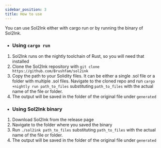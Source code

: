 ```yaml
---
sidebar_position: 3
title: How to use
---
```


You can use Sol2Ink either with cargo run or by running the binary of Sol2Ink.

- ### Using `cargo run`

1. Sol2Ink runs on the nightly toolchain of Rust, so you will need that installed
2. Clone the Sol2Ink repository with `git clone https://github.com/Brushfam/sol2ink`
3. Copy the path to your Solidity files. It can be either a single .sol file or a folder with multiple .sol files. Navigate to the cloned repo and run `cargo +nightly run path_to_files` substituting `path_to_files` with the actual name of the file or folder.
4. The output will be saved in the folder of the original file under `generated`

- ### Using Sol2Ink binary

1. Download Sol2Ink from the release page
2. Navigate to the folder where you saved the binary
3. Run `./sol2ink path_to_files` substituting `path_to_files` with the actual name of the file or folder.
4. The output will be saved in the folder of the original file under `generated`